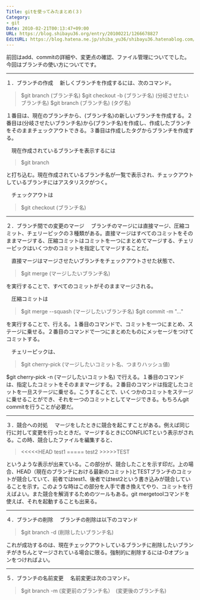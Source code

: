 ```yaml
---
Title: gitを使ってみたまとめ(３)
Category:
- git
Date: 2010-02-21T00:13:47+09:00
URL: https://blog.shibayu36.org/entry/20100221/1266678827
EditURL: https://blog.hatena.ne.jp/shiba_yu36/shibayu36.hatenablog.com/atom/entry/12704591929888039284
---
```



前回はadd、commitの詳細や、変更点の確認、ファイル管理についてでした。今回はブランチの使い方についてです。

<hr width="100%" size="2" />１．ブランチの作成
　新しくブランチを作成するには、次のコマンド。
<blockquote>$git branch (ブランチ名)
$git checkout -b (ブランチ名) (分岐させたいブランチ名)
$git branch (ブランチ名) (タグ名)</blockquote>１番目は、現在のブランチから、(ブランチ名)の新しいブランチを作成する。２番目は(分岐させたいブランチ名)から(ブランチ名)を作成し、作成したブランチをそのままチェックアウトできる。３番目は作成したタグからブランチを作成する。

　現在作成されているブランチを表示するには
<blockquote>$git branch</blockquote>と打ち込む。現在作成されているブランチ名が一覧で表示され、チェックアウトしているブランチにはアスタリスクがつく。

　チェックアウトは
<blockquote>$git checkout (ブランチ名)</blockquote>
<hr width="100%" size="2" />２．ブランチ間での変更のマージ
　ブランチのマージには直接マージ、圧縮コミット、チェリーピックの３種類がある。直接マージはすべてのコミットをそのままマージする、圧縮コミットはコミットを一つにまとめてマージする、チェリーピックはいくつかのコミットを指定してマージすることだ。

　直接マージはマージさせたいブランチをチェックアウトさせた状態で、
<blockquote>$git merge (マージしたいブランチ名)</blockquote>を実行することで、すべてのコミットがそのままマージされる。

　圧縮コミットは
<blockquote>$git merge --squash (マージしたいブランチ名)
$git commit -m "..."</blockquote>を実行することで、行える。１番目のコマンドで、コミットを一つにまとめ、ステージに乗せる。２番目のコマンドで一つにまとめたものにメッセージをつけてコミットする。

　チェリーピックは、
<blockquote>$git cherry-pick (マージしたいコミット名、つまりハッシュ値)</blockquote>$git cherry-pick -n (マージしたいコミット名)
で行える。１番目のコマンドは、指定したコミットをそのままマージする。２番目のコマンドは指定したコミットを一旦ステージに乗せる。こうすることで、いくつかのコミットをステージに乗せることができ、それを一つのコミットとしてマージできる。もちろんgit commitを行うことが必要だ。

<hr width="100%" size="2" />３．競合への対処
　マージをしたときに競合を起こすことがある。例えば同じ行に対して変更を行ったときだ。マージするときにCONFLICTという表示がされる。この時、競合したファイルを編集すると、
<blockquote>&lt;&lt;&lt;&lt;&lt;HEAD
test1
=====
test2
>>>>>TEST</blockquote>というような表示が出来ている。この部分が、競合したことを示す印だ。上の場合、HEAD（現在のブランチにおける最新のコミット)とTESTブランチのコミットが競合していて、前者ではtest1、後者ではtest2という書き込みが競合していることを示す。このような時はこの部分を人手で書き換えてやり、コミットを行えばよい。また競合を解消するためのツールもある。git mergetoolコマンドを使えば、それを起動することも出来る。

<hr width="100%" size="2" />４．ブランチの削除
　ブランチの削除は以下のコマンド
<blockquote>$git branch -d (削除したいブランチ名)</blockquote>これが成功するのは、現在チェックアウトしているブランチに削除したいブランチがきちんとマージされている場合に限る。強制的に削除するには-Dオプションをつければよい。

<hr width="100%" size="2" />５．ブランチの名前変更
　名前変更は次のコマンド。
<blockquote>$git branch -m (変更前のブランチ名）　(変更後のブランチ名)</blockquote>

